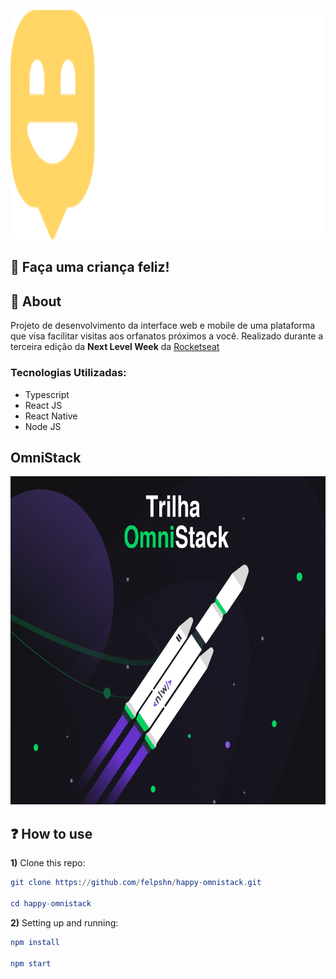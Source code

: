 <p align="center">
  <img width="624" height="367" src="https://github.com/felpshn/happy-omnistack/blob/master/web/src/img/logo.svg">
</p>

## :tada: Faça uma criança feliz!

## :scroll: About

Projeto de desenvolvimento da interface web e mobile de uma plataforma que visa facilitar visitas aos orfanatos próximos a você. Realizado durante a terceira edição da **Next Level Week** da [Rocketseat](https://rocketseat.com.br/)

### Tecnologias Utilizadas:
- Typescript
- React JS
- React Native
- Node JS

## OmniStack

<p align="center">
  <img width="750" height="525" src="https://github.com/felpshn/happy-omnistack/blob/master/img/nlw-omnistack-banner.png">
</p>

## :question: How to use

**1)** Clone this repo:
```elm
git clone https://github.com/felpshn/happy-omnistack.git

cd happy-omnistack
```
**2)** Setting up and running:
```elm
npm install

npm start
```